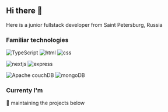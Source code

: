 ## Hi there 👋

Here is a junior fullstack developer from Saint Petersburg, Russia

### Familiar technologies

![TypeScript](https://img.shields.io/badge/TypeScript-%23052C6E%09%09?style=for-the-badge&logo=typescript) ![html](https://img.shields.io/badge/html-%236A001E%09%09%09?style=for-the-badge&logo=html5) ![css](https://img.shields.io/badge/css-%233F0060%09?style=for-the-badge&logo=css3) 

![nextjs](https://img.shields.io/badge/next-%23173732%09?style=for-the-badge&logo=nextdotjs) ![express](https://img.shields.io/badge/express-%23574024%09?style=for-the-badge&logo=express)

![Apache couchDB](https://img.shields.io/badge/couchDB-%23572524%09%09?style=for-the-badge&logo=apachecouchdb) ![mongoDB](https://img.shields.io/badge/mongoDB-%23092914%09?style=for-the-badge&logo=mongodb)

### Currenty I'm

🤝 maintaining the projects below
